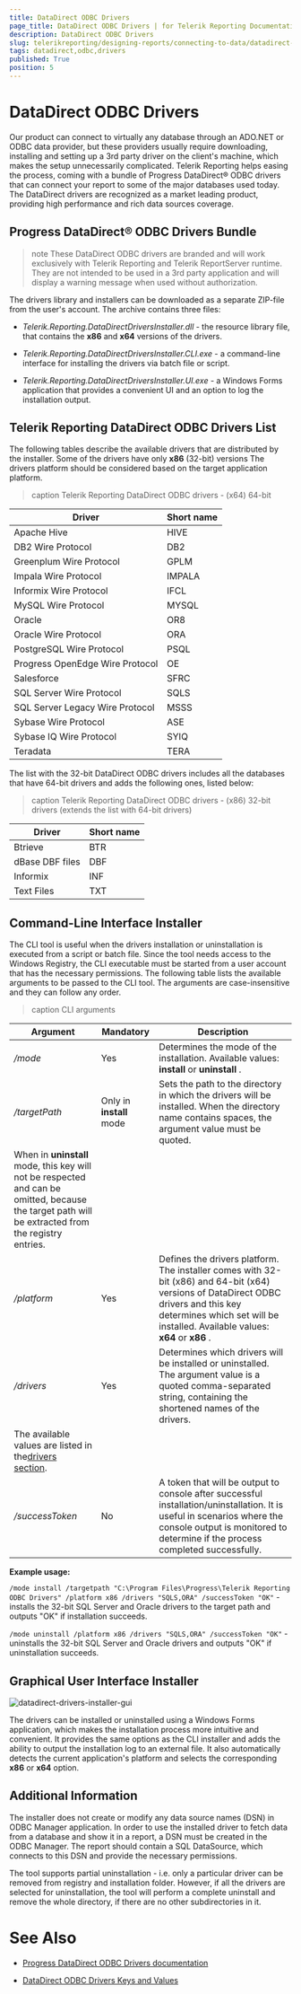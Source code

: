 ```yaml
---
title: DataDirect ODBC Drivers
page_title: DataDirect ODBC Drivers | for Telerik Reporting Documentation
description: DataDirect ODBC Drivers
slug: telerikreporting/designing-reports/connecting-to-data/datadirect-odbc-drivers
tags: datadirect,odbc,drivers
published: True
position: 5
---
```


# DataDirect ODBC Drivers



Our product can connect to virtually any database through an ADO.NET or ODBC data provider, but these providers usually require downloading, installing and setting up a 3rd party driver
        on the client's machine, which makes the setup unnecessarily complicated. Telerik Reporting helps easing the process, coming with a bundle of Progress DataDirect® ODBC drivers that can
        connect your report to some of the major databases used today. The DataDirect drivers are recognized as a market leading product, providing high performance and rich data sources coverage.
      

## Progress DataDirect® ODBC Drivers Bundle

>note These DataDirect ODBC drivers are branded and will work exclusively with Telerik Reporting and Telerik ReportServer runtime. They are not intended to be used in a            3rd party application and will display a warning message when used without authorization.          


The drivers library and installers can be downloaded as a separate ZIP-file from the user's account. The archive contains three files:

* *Telerik.Reporting.DataDirectDriversInstaller.dll* - the resource library file, that contains the __x86__ and
              __x64__ versions of the drivers.
            

* *Telerik.Reporting.DataDirectDriversInstaller.CLI.exe* - a command-line interface for installing the drivers via batch file or script.
            

* *Telerik.Reporting.DataDirectDriversInstaller.UI.exe* - a Windows Forms application that provides a convenient UI and an option to log the installation output.
            

## Telerik Reporting DataDirect ODBC Drivers List

The following tables describe the available drivers that are distributed by the installer. Some of the drivers have only __x86__ (32-bit) versions
          The drivers platform should be considered based on the target application platform.
        


>caption Telerik Reporting DataDirect ODBC drivers - (x64) 64-bit

| Driver | Short name |
| ------ | ------ |
|Apache Hive|HIVE|
|DB2 Wire Protocol|DB2|
|Greenplum Wire Protocol|GPLM|
|Impala Wire Protocol|IMPALA|
|Informix Wire Protocol|IFCL|
|MySQL Wire Protocol|MYSQL|
|Oracle|OR8|
|Oracle Wire Protocol|ORA|
|PostgreSQL Wire Protocol|PSQL|
|Progress OpenEdge Wire Protocol|OE|
|Salesforce|SFRC|
|SQL Server Wire Protocol|SQLS|
|SQL Server Legacy Wire Protocol|MSSS|
|Sybase Wire Protocol|ASE|
|Sybase IQ Wire Protocol|SYIQ|
|Teradata|TERA|




The list with the 32-bit DataDirect ODBC drivers includes all the databases that have 64-bit drivers and adds the following ones, listed below:
        


>caption Telerik Reporting DataDirect ODBC drivers - (x86) 32-bit drivers (extends the list with 64-bit drivers)

| Driver | Short name |
| ------ | ------ |
|Btrieve|BTR|
|dBase DBF files|DBF|
|Informix|INF|
|Text Files|TXT|




## Command-Line Interface Installer

The CLI tool is useful when the drivers installation or uninstallation is executed from a script or batch file. Since the tool needs access to the Windows Registry,
          the CLI executable must be started from a user account that has the necessary permissions. The following table lists the available arguments to be passed to the CLI tool.
          The arguments are case-insensitive and they can follow any order.
        


>caption CLI arguments

| Argument | Mandatory | Description |
| ------ | ------ | ------ |
| */mode* |Yes|Determines the mode of the installation. Available values: __install__ or __uninstall__ .|
| */targetPath* |Only in __install__ mode|Sets the path to the directory in which the drivers will be installed. When the directory name contains spaces, the argument value must be quoted.
                When in __uninstall__ mode, this key will not be respected and can be omitted, because the target path will be extracted from the registry entries.|
| */platform* |Yes|Defines the drivers platform. The installer comes with 32-bit (x86) and 64-bit (x64) versions of DataDirect ODBC drivers and this key determines which set will be installed. Available values: __x64__ or __x86__ .|
| */drivers* |Yes|Determines which drivers will be installed or uninstalled. The argument value is a quoted comma-separated string, containing the shortened names of the drivers.
                The available values are listed in the[drivers section](0312e83c-2e17-4261-803b-befcefe88c5b#telerik-reporting-datadirect-odbc-drivers-list).|
| */successToken* |No|A token that will be output to console after successful installation/uninstallation. It is useful in scenarios where the console output is monitored to determine if the process completed successfully.|




__Example usage:__

`
            /mode install /targetpath "C:\Program Files\Progress\Telerik Reporting ODBC Drivers" /platform x86 /drivers "SQLS,ORA" /successToken "OK"
          ` - installs the 32-bit  SQL Server and Oracle drivers to the target path and outputs "OK" if installation succeeds.
        

`
            /mode uninstall /platform x86 /drivers "SQLS,ORA" /successToken "OK"
          ` - uninstalls the 32-bit  SQL Server and Oracle drivers and outputs "OK" if uninstallation succeeds.
        

## Graphical User Interface Installer  
  ![datadirect-drivers-installer-gui](images/DataSources/datadirect-drivers-installer-gui.png)

The drivers can be installed or uninstalled using a Windows Forms application, which makes the installation process more intuitive and convenient.
          It provides the same options as the CLI installer and adds the ability to output the installation log to an external file.
          It also automatically detects the current application's platform and selects the corresponding __x86__ or __x64__ option.
        

## Additional Information

The installer does not create or modify any data source names (DSN) in ODBC Manager application. In order to use the installed driver to fetch data from a database and
          show it in a report, a DSN must be created in the ODBC Manager. The report should contain a SQL DataSource, which connects to this DSN and provide the necessary permissions.
        

The tool supports partial uninstallation - i.e. only a particular driver can be removed from registry and installation folder. 
          However, if all the drivers are selected for uninstallation, the tool will perform a complete uninstall and remove the whole directory, if there are no other 
          subdirectories in it.
        

# See Also


 * [Progress DataDirect ODBC Drivers documentation](http://media.datadirect.com/download/docs/odbc/allodbc/)

 * [DataDirect ODBC Drivers Keys and Values](http://media.datadirect.com/download/docs/odbc/distgde/help.html#page/distguide%2Fkeys-and-values.html%23)
